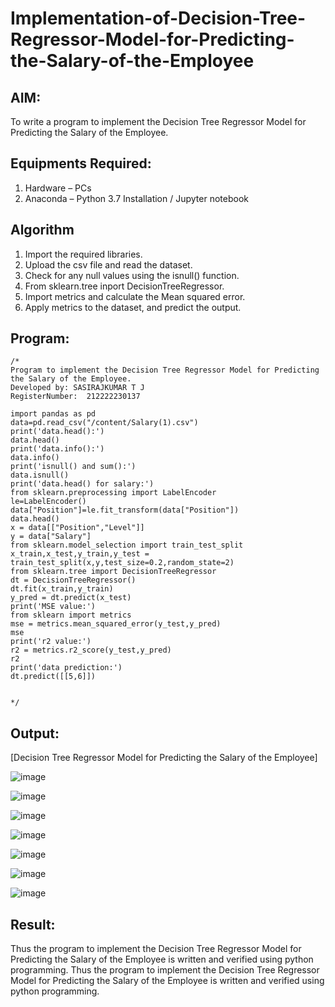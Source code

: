 # Implementation-of-Decision-Tree-Regressor-Model-for-Predicting-the-Salary-of-the-Employee

## AIM:
To write a program to implement the Decision Tree Regressor Model for Predicting the Salary of the Employee.

## Equipments Required:
1. Hardware – PCs
2. Anaconda – Python 3.7 Installation / Jupyter notebook

## Algorithm
1. Import the required libraries.
2. Upload the csv file and read the dataset.
3. Check for any null values using the isnull() function.
4. From sklearn.tree inport DecisionTreeRegressor.
5. Import metrics and calculate the Mean squared error.
6. Apply metrics to the dataset, and predict the output.


## Program:
```
/*
Program to implement the Decision Tree Regressor Model for Predicting the Salary of the Employee.
Developed by: SASIRAJKUMAR T J 
RegisterNumber:  212222230137

import pandas as pd
data=pd.read_csv("/content/Salary(1).csv")
print('data.head():')
data.head()
print('data.info():')
data.info()
print('isnull() and sum():')
data.isnull()
print('data.head() for salary:')
from sklearn.preprocessing import LabelEncoder
le=LabelEncoder()
data["Position"]=le.fit_transform(data["Position"])
data.head()
x = data[["Position","Level"]]
y = data["Salary"]
from sklearn.model_selection import train_test_split
x_train,x_test,y_train,y_test = train_test_split(x,y,test_size=0.2,random_state=2)
from sklearn.tree import DecisionTreeRegressor
dt = DecisionTreeRegressor()
dt.fit(x_train,y_train)
y_pred = dt.predict(x_test)
print('MSE value:')
from sklearn import metrics
mse = metrics.mean_squared_error(y_test,y_pred)
mse
print('r2 value:')
r2 = metrics.r2_score(y_test,y_pred)
r2
print('data prediction:')
dt.predict([[5,6]])


*/
```

## Output:
[Decision Tree Regressor Model for Predicting the Salary of the Employee]

![image](https://github.com/22002102/Implementation-of-Decision-Tree-Regressor-Model-for-Predicting-the-Salary-of-the-Employee/assets/119091638/852c50c9-64bb-4412-b661-8f6b55feb5a0)

![image](https://github.com/22002102/Implementation-of-Decision-Tree-Regressor-Model-for-Predicting-the-Salary-of-the-Employee/assets/119091638/9ddf7ade-efec-4780-ba6c-2fdad008f207)

![image](https://github.com/22002102/Implementation-of-Decision-Tree-Regressor-Model-for-Predicting-the-Salary-of-the-Employee/assets/119091638/6ab42b5a-c402-44b4-aac4-eccf4a329d6f)

![image](https://github.com/22002102/Implementation-of-Decision-Tree-Regressor-Model-for-Predicting-the-Salary-of-the-Employee/assets/119091638/06a63650-48a7-4742-bc37-417a56767409)

![image](https://github.com/22002102/Implementation-of-Decision-Tree-Regressor-Model-for-Predicting-the-Salary-of-the-Employee/assets/119091638/f21aa42f-96be-4ed8-8432-8278c0e6429f)

![image](https://github.com/22002102/Implementation-of-Decision-Tree-Regressor-Model-for-Predicting-the-Salary-of-the-Employee/assets/119091638/d2d35478-e397-49a0-8530-6db4aabd85f0)

![image](https://github.com/22002102/Implementation-of-Decision-Tree-Regressor-Model-for-Predicting-the-Salary-of-the-Employee/assets/119091638/a11b4bf4-fc84-4214-8595-9865efa559bb)




## Result:
Thus the program to implement the Decision Tree Regressor Model for Predicting the Salary of the Employee is written and verified using python programming.
Thus the program to implement the Decision Tree Regressor Model for Predicting the Salary of the Employee is written and verified using python programming.
